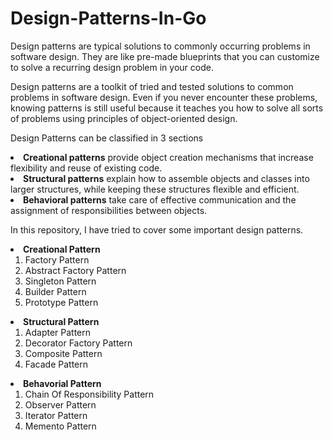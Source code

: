 # Design-Patterns-In-Go
<p>
Design patterns are typical solutions to commonly occurring problems in software design. They are like pre-made blueprints that you can customize to solve a recurring design problem in your code.
</p>

<p>
Design patterns are a toolkit of tried and tested solutions to common problems in software design. Even if you never encounter these problems, knowing patterns is still useful because it teaches you how to solve all sorts of problems using principles of object-oriented design.
</p>

<p>
Design Patterns can be classified in 3 sections
<li>
<b>Creational patterns</b> provide object creation mechanisms that increase flexibility and reuse of existing code.
</li>

<li>
<b>Structural patterns</b> explain how to assemble objects and classes into larger structures, while keeping these structures flexible and efficient.
</li>

<li>
<b>Behavioral patterns</b> take care of effective communication and the assignment of responsibilities between objects.
</li>
</p>

<p>
In this repository, I have tried to cover some important design patterns.<br>
<li> 
<b>Creational Pattern</b>
<ol>
<li> Factory Pattern </li>
<li> Abstract Factory Pattern </li>
<li> Singleton Pattern </li>
<li> Builder Pattern </li>
<li> Prototype Pattern </li>
</ol>
</li>

<li> 
<b>Structural Pattern</b>
<ol>
<li> Adapter Pattern </li>
<li> Decorator Factory Pattern </li>
<li> Composite Pattern </li>
<li> Facade Pattern </li>
</ol>
</li>

<li> 
<b>Behavorial Pattern</b>
<ol>
<li> Chain Of Responsibility Pattern </li>
<li> Observer Pattern </li>
<li> Iterator Pattern </li>
<li> Memento Pattern </li>
</ol>
</li>
</p>